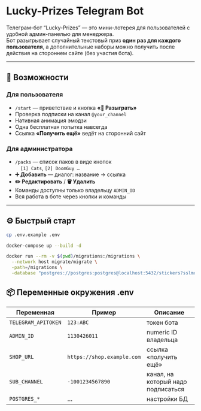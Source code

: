 # Lucky-Prizes Telegram Bot

Телеграм-бот “Lucky-Prizes” — это мини-лотерея для пользователей с удобной
админ-панелью для менеджера.  
Бот разыгрывает случайный текстовый приз **один раз для каждого пользователя**,
а дополнительные наборы можно получить после действия на стороннем сайте (без участия бота).

---

## 🚀 Возможности

### Для пользователя
* `/start` — приветствие и кнопка **«🎲 Разыграть»**
* Проверка подписки на канал `@your_channel`
* Нативная анимация эмодзи
* Одна бесплатная попытка навсегда
* Cсылка **«Получить ещё»** ведёт на сторонний сайт

### Для администратора
* `/packs` — список паков в виде кнопок  
  `[1] Cats`, `[2] DoomGuy …`
* **➕ Добавить** — диалог: название → ссылка
* **✏️ Редактировать** / **🗑️ Удалить**
* Команды доступны только владельцу `ADMIN_ID`
* Вся работа в боте через кнопки и команды

---

## ⚙️ Быстрый старт

```bash
cp .env.example .env

docker-compose up --build -d

docker run --rm -v $(pwd)/migrations:/migrations \
  --network host migrate/migrate \
  -path=/migrations \
  -database "postgres://postgres:postgres@localhost:5432/stickers?sslmode=disable" up
```

## 📦 Переменные окружения .env

| Переменная          | Пример                     | Описание                          |
| ------------------- | -------------------------- | --------------------------------- |
| `TELEGRAM_APITOKEN` | `123:ABC`                  | токен бота                        |
| `ADMIN_ID`          | `1130426011`               | numeric ID владельца              |
| `SHOP_URL`          | `https://shop.example.com` | ссылка «получить ещё»             |
| `SUB_CHANNEL`       | `-1001234567890`           | канал, на который надо подписаться |
| `POSTGRES_*`        | …                          | настройки БД           |

